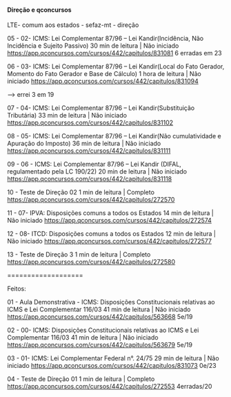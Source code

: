 #### Direção e qconcursos

LTE- comum aos estados - sefaz-mt - direção


05 - 02- ICMS: Lei Complementar 87/96 – Lei Kandir(Incidência, Não Incidência e Sujeito Passivo)
30 min de leitura | Não iniciado
https://app.qconcursos.com/cursos/442/capitulos/831081
6 erradas em 23



06 - 03- ICMS: Lei Complementar 87/96 – Lei Kandir(Local do Fato Gerador, Momento do Fato Gerador e Base de Cálculo)
1 hora de leitura | Não iniciado
https://app.qconcursos.com/cursos/442/capitulos/831094

--> errei 3 em 19


07 - 04- ICMS: Lei Complementar 87/96 – Lei Kandir(Substituição Tributária)
33 min de leitura | Não iniciado
https://app.qconcursos.com/cursos/442/capitulos/831102


08 - 05- ICMS: Lei Complementar 87/96 – Lei Kandir(Não cumulatividade e Apuração do Imposto)
36 min de leitura | Não iniciado
https://app.qconcursos.com/cursos/442/capitulos/831111


09 - 06 - ICMS: Lei Complementar 87/96 – Lei Kandir (DIFAL, regulamentado pela LC 190/22)
20 min de leitura | Não iniciado
https://app.qconcursos.com/cursos/442/capitulos/831118



10 - Teste de Direção 02
1 min de leitura | Completo
https://app.qconcursos.com/cursos/442/capitulos/272570



11 - 07- IPVA: Disposições comuns a todos os Estados
14 min de leitura | Não iniciado
https://app.qconcursos.com/cursos/442/capitulos/272574



12 - 08- ITCD: Disposições comuns a todos os Estados
12 min de leitura | Não iniciado
https://app.qconcursos.com/cursos/442/capitulos/272577


13 - Teste de Direção 3
1 min de leitura | Completo
https://app.qconcursos.com/cursos/442/capitulos/272580

===================

Feitos:

01 - Aula Demonstrativa - ICMS: Disposições Constitucionais relativas ao ICMS e Lei Complementar 116/03
41 min de leitura | Não iniciado
https://app.qconcursos.com/cursos/442/capitulos/563668
5e/19


02 - 00- ICMS: Disposições Constitucionais relativas ao ICMS e Lei Complementar 116/03
41 min de leitura | Não iniciado
https://app.qconcursos.com/cursos/442/capitulos/563679
5e/19


03 - 01- ICMS: Lei Complementar Federal n°. 24/75
29 min de leitura | Não iniciado
https://app.qconcursos.com/cursos/442/capitulos/831073
0e/23

04 - Teste de Direção 01
1 min de leitura | Completo
https://app.qconcursos.com/cursos/442/capitulos/272553
4erradas/20